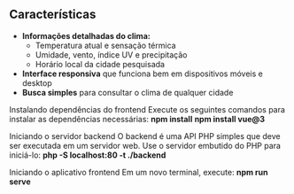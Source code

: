 ## Características

- **Informações detalhadas do clima:**
  - Temperatura atual e sensação térmica
  - Umidade, vento, índice UV e precipitação
  - Horário local da cidade pesquisada
- **Interface responsiva** que funciona bem em dispositivos móveis e desktop
- **Busca simples** para consultar o clima de qualquer cidade


Instalando dependências do frontend
Execute os seguintes comandos para instalar as dependências necessárias:
**npm install**
**npm install vue@3**


Iniciando o servidor backend
O backend é uma API PHP simples que deve ser executada em um servidor web. Use o servidor embutido do PHP para iniciá-lo:
**php -S localhost:80 -t ./backend**


Iniciando o aplicativo frontend
Em um novo terminal, execute:
**npm run serve**